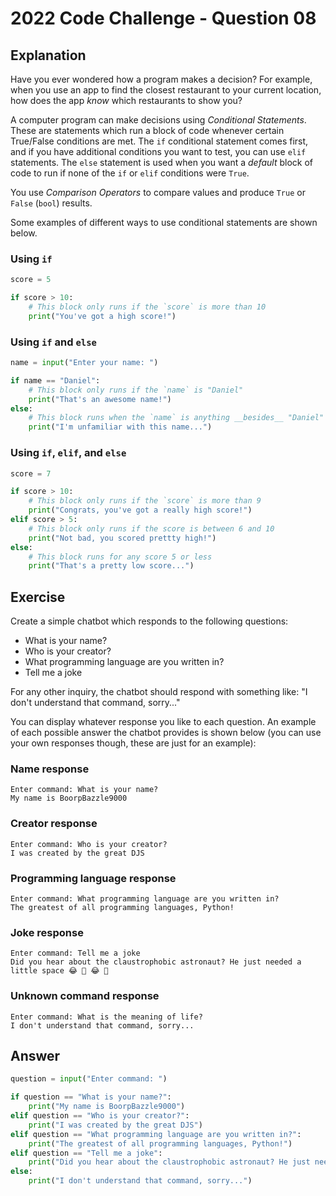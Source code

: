 # 2022 Code Challenge - Question 08 

## Explanation

Have you ever wondered how a program makes a decision? For example, when you
use an app to find the closest restaurant to your current location, how does
the app *know* which restaurants to show you?

A computer program can make decisions using *Conditional Statements*. These are
statements which run a block of code whenever certain True/False conditions
are met. The `if` conditional statement comes first, and if you have additional
conditions you want to test, you can use `elif` statements. The `else` statement
is used when you want a *default* block of code to run if none of the `if` or 
`elif` conditions were `True`.

You use *Comparison Operators* to compare values and produce `True` or `False` (`bool`) results.

Some examples of different ways to use conditional statements are shown below.

### Using `if`

```python
score = 5

if score > 10:
    # This block only runs if the `score` is more than 10 
    print("You've got a high score!")
```

### Using `if` and `else`

```python
name = input("Enter your name: ")

if name == "Daniel":
    # This block only runs if the `name` is "Daniel"
    print("That's an awesome name!")
else:
    # This block runs when the `name` is anything __besides__ "Daniel"
    print("I'm unfamiliar with this name...")
```

### Using `if`, `elif`, and `else`

```python
score = 7

if score > 10:
    # This block only runs if the `score` is more than 9
    print("Congrats, you've got a really high score!")
elif score > 5:
    # This block only runs if the score is between 6 and 10
    print("Not bad, you scored prettty high!")
else:
    # This block runs for any score 5 or less
    print("That's a pretty low score...")
```

## Exercise

Create a simple chatbot which responds to the following questions:
- What is your name?
- Who is your creator?
- What programming language are you written in?
- Tell me a joke

For any other inquiry, the chatbot should respond with something like: "I don't understand that command, sorry..."

You can display whatever response you like to each question. An example
of each possible answer the chatbot provides is shown below (you can use
your own responses though, these are just for an example):


### Name response
```text
Enter command: What is your name?
My name is BoorpBazzle9000
```

### Creator response
```text
Enter command: Who is your creator?
I was created by the great DJS
```

### Programming language response
```text
Enter command: What programming language are you written in?
The greatest of all programming languages, Python!
```

### Joke response
```text
Enter command: Tell me a joke
Did you hear about the claustrophobic astronaut? He just needed a little space 😂 🤣 😂 🤣
```

### Unknown command response
```text
Enter command: What is the meaning of life?
I don't understand that command, sorry...
```
## Answer


```python
question = input("Enter command: ")

if question == "What is your name?":
    print("My name is BoorpBazzle9000")
elif question == "Who is your creator?":
    print("I was created by the great DJS")
elif question == "What programming language are you written in?":
    print("The greatest of all programming languages, Python!")
elif question == "Tell me a joke":
    print("Did you hear about the claustrophobic astronaut? He just needed a little space 😂 🤣 😂 🤣") 
else:
    print("I don't understand that command, sorry...")
```
